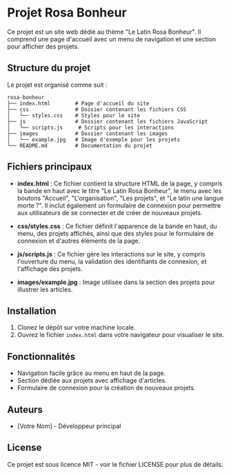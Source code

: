 # Projet Rosa Bonheur

Ce projet est un site web dédié au thème "Le Latin Rosa Bonheur". Il comprend une page d'accueil avec un menu de navigation et une section pour afficher des projets.

## Structure du projet

Le projet est organisé comme suit :

```
rosa-bonheur
├── index.html        # Page d'accueil du site
├── css               # Dossier contenant les fichiers CSS
│   └── styles.css    # Styles pour le site
├── js                # Dossier contenant les fichiers JavaScript
│   └── scripts.js     # Scripts pour les interactions
├── images            # Dossier contenant les images
│   └── example.jpg   # Image d'exemple pour les projets
└── README.md         # Documentation du projet
```

## Fichiers principaux

- **index.html** : Ce fichier contient la structure HTML de la page, y compris la bande en haut avec le titre "Le Latin Rosa Bonheur", le menu avec les boutons "Accueil", "L'organisation", "Les projets", et "Le latin une langue morte ?". Il inclut également un formulaire de connexion pour permettre aux utilisateurs de se connecter et de créer de nouveaux projets.

- **css/styles.css** : Ce fichier définit l'apparence de la bande en haut, du menu, des projets affichés, ainsi que des styles pour le formulaire de connexion et d'autres éléments de la page.

- **js/scripts.js** : Ce fichier gère les interactions sur le site, y compris l'ouverture du menu, la validation des identifiants de connexion, et l'affichage des projets.

- **images/example.jpg** : Image utilisée dans la section des projets pour illustrer les articles.

## Installation

1. Clonez le dépôt sur votre machine locale.
2. Ouvrez le fichier `index.html` dans votre navigateur pour visualiser le site.

## Fonctionnalités

- Navigation facile grâce au menu en haut de la page.
- Section dédiée aux projets avec affichage d'articles.
- Formulaire de connexion pour la création de nouveaux projets.

## Auteurs

- [Votre Nom] - Développeur principal

## License

Ce projet est sous licence MIT - voir le fichier LICENSE pour plus de détails.